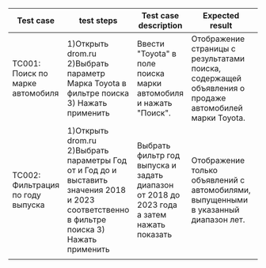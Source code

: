 | Test case                         | test steps                                                                                                                                 | Test case description                                                                     | Expected result                                                                                       | Actual result                                                                                         | Passed/failed   |
| --------------------------------- | ------------------------------------------------------------------------------------------------------------------------------------------ | ----------------------------------------------------------------------------------------- | ----------------------------------------------------------------------------------------------------- | ----------------------------------------------------------------------------------------------------- | --------------- |
| TC001: Поиск по марке автомобиля  | 1)Открыть drom.ru 2)Выбрать параметр Марка Toyota в фильтре поиска 3) Нажать применить                                                     | Ввести "Toyota" в поле поиска марки автомобиля и нажать "Поиск".                          | Отображение страницы с результатами поиска, содержащей объявления о продаже автомобилей марки Toyota. | Отображение страницы с результатами поиска, содержащей объявления о продаже автомобилей марки Toyota. | Пройден успешно |
| TC002: Фильтрация по году выпуска | 1)Открыть drom.ru 2)Выбрать параметры Год от и Год до и выставить значения 2018 и 2023 соответственно в фильтре поиска 3) Нажать применить | Выбрать фильтр год выпуска и задать диапазон от 2018 до 2023 года а затем нажать показать | Отображение только объявлений с автомобилями, выпущенными в указанный диапазон лет.                   | Отображение только объявлений с автомобилями, выпущенными в указанный диапазон лет.                   | Пройден успешно |
|                                   |                                                                                                                                            |                                                                                           |                                                                                                       |                                                                                                       |                 |
